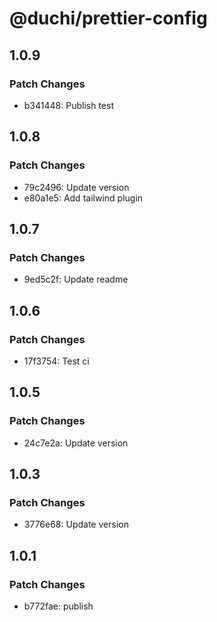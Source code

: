 # @duchi/prettier-config

## 1.0.9

### Patch Changes

- b341448: Publish test

## 1.0.8

### Patch Changes

- 79c2496: Update version
- e80a1e5: Add tailwind plugin

## 1.0.7

### Patch Changes

- 9ed5c2f: Update readme

## 1.0.6

### Patch Changes

- 17f3754: Test ci

## 1.0.5

### Patch Changes

- 24c7e2a: Update version

## 1.0.3

### Patch Changes

- 3776e68: Update version

## 1.0.1

### Patch Changes

- b772fae: publish
